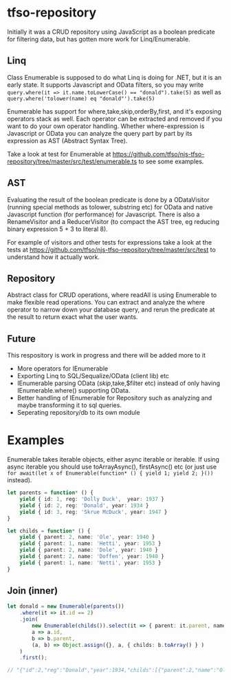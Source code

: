 # tfso-repository
Initially it was a CRUD repository using JavaScript as a boolean predicate for filtering data, but has gotten more work for Linq/Enumerable.
 
## Linq
Class Enumerable is supposed to do what Linq is doing for .NET, but it is an early state. It supports Javascript and OData filters, so you may write ```query.where(it => it.name.toLowerCase() == "donald").take(5)``` as well as ```query.where('tolower(name) eq "donald"').take(5)```

Enumerable has support for where,take,skip,orderBy,first, and it's exposing operators stack as well. Each operator can be extracted and removed if you want to do your own operator handling. Whether where-expression is Javascript or OData you can analyze the query part by part by its expression as AST (Abstract Syntax Tree).

Take a look at test for Enumerable at https://github.com/tfso/njs-tfso-repository/tree/master/src/test/enumerable.ts to see some examples.

## AST
Evaluating the result of the boolean predicate is done by a ODataVisitor (running special methods as tolower, substring etc) for OData and native Javascript function (for performance) for Javascript. There is also a RenameVisitor and a ReducerVisitor (to compact the AST tree, eg reducing binary expression 5 + 3 to literal 8).

For example of visitors and other tests for expressions take a look at the tests at https://github.com/tfso/njs-tfso-repository/tree/master/src/test to understand how it actually work.

## Repository
Abstract class for CRUD operations, where readAll is using Enumerable to make flexible read operations. You can extract and analyze the where operator to narrow down your database query, and rerun the predicate at the result to return exact what the user wants.

## Future
This respository is work in progress and there will be added more to it
- More operators for IEnumerable
- Exporting Linq to SQL/Sequalize/OData (client lib) etc
- IEnumerable parsing OData ($skip,$take,$filter etc) instead of only having IEnumerable.where() supporting OData.
- Better handling of IEnumerable for Repository such as analyzing and maybe transforming it to sql queries.
- Seperating repository/db to its own module

# Examples
Enumerable takes iterable objects, either async iterable or iterable. If using async iterable you should use toArrayAsync(), firstAsync() etc (or just use ```for await(let x of Enumerable(function* () { yield 1; yield 2; }())``` instead). 

```typescript
let parents = function* () {
    yield { id: 1, reg: 'Dolly Duck',  year: 1937 }
    yield { id: 2, reg: 'Donald', year: 1934 }
    yield { id: 3, reg: 'Skrue McDuck', year: 1947 }
}

let childs = function* () {
    yield { parent: 2, name: 'Ole', year: 1940 }
    yield { parent: 1, name: 'Hetti', year: 1953 }
    yield { parent: 2, name: 'Dole', year: 1940 }
    yield { parent: 2, name: 'Doffen', year: 1940 }
    yield { parent: 1, name: 'Netti', year: 1953 }
}
```

## Join (inner)
```typescript
let donald = new Enumerable(parents())
    .where(it => it.id == 2)
    .join(
        new Enumerable(childs()).select(it => { parent: it.parent, name: it.name }), 
        a => a.id, 
        b => b.parent, 
        (a, b) => Object.assign({}, a, { childs: b.toArray() } )
    )
    .first();

// "{"id":2,"reg":"Donald","year":1934,"childs":[{"parent":2,"name":"Ole"},{"parent":2,"name":"Dole"},{"parent":2,"name":"Doffen"}]}"
```
